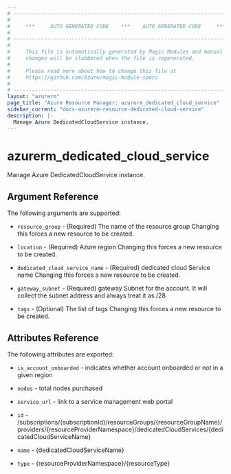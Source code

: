 ```yaml
---
# ----------------------------------------------------------------------------
#
#     ***     AUTO GENERATED CODE    ***    AUTO GENERATED CODE     ***
#
# ----------------------------------------------------------------------------
#
#     This file is automatically generated by Magic Modules and manual
#     changes will be clobbered when the file is regenerated.
#
#     Please read more about how to change this file at
#     https://github.com/Azure/magic-module-specs
#
# ----------------------------------------------------------------------------
layout: "azurerm"
page_title: "Azure Resource Manager: azurerm_dedicated_cloud_service"
sidebar_current: "docs-azurerm-resource-dedicated-cloud-service"
description: |-
  Manage Azure DedicatedCloudService instance.
---
```


# azurerm_dedicated_cloud_service

Manage Azure DedicatedCloudService instance.


## Argument Reference

The following arguments are supported:

* `resource_group` - (Required) The name of the resource group Changing this forces a new resource to be created.

* `location` - (Required) Azure region Changing this forces a new resource to be created.

* `dedicated_cloud_service_name` - (Required) dedicated cloud Service name Changing this forces a new resource to be created.

* `gateway_subnet` - (Required) gateway Subnet for the account. It will collect the subnet address and always treat it as /28

* `tags` - (Optional) The list of tags Changing this forces a new resource to be created.

## Attributes Reference

The following attributes are exported:

* `is_account_onboarded` - indicates whether account onboarded or not in a given region

* `nodes` - total nodes purchased

* `service_url` - link to a service management web portal

* `id` - /subscriptions/{subscriptionId}/resourceGroups/{resourceGroupName}/providers/{resourceProviderNamespace}/dedicatedCloudServices/{dedicatedCloudServiceName}

* `name` - {dedicatedCloudServiceName}

* `type` - {resourceProviderNamespace}/{resourceType}
